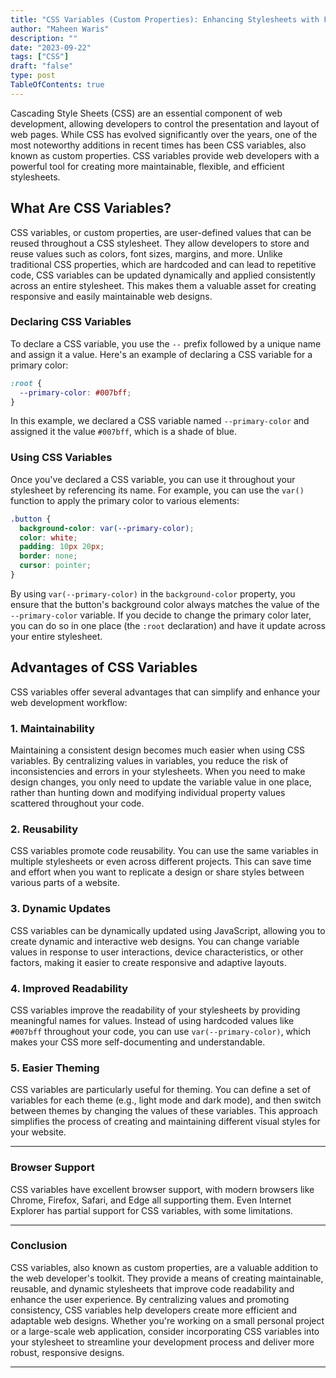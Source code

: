 ```yaml
---
title: "CSS Variables (Custom Properties): Enhancing Stylesheets with Flexibility"
author: "Maheen Waris"
description: ""
date: "2023-09-22"
tags: ["CSS"]
draft: "false"
type: post
TableOfContents: true
---
```


Cascading Style Sheets (CSS) are an essential component of web development, allowing developers to control the presentation and layout of web pages. While CSS has evolved significantly over the years, one of the most noteworthy additions in recent times has been CSS variables, also known as custom properties. CSS variables provide web developers with a powerful tool for creating more maintainable, flexible, and efficient stylesheets.

## What Are CSS Variables?

CSS variables, or custom properties, are user-defined values that can be reused throughout a CSS stylesheet. They allow developers to store and reuse values such as colors, font sizes, margins, and more. Unlike traditional CSS properties, which are hardcoded and can lead to repetitive code, CSS variables can be updated dynamically and applied consistently across an entire stylesheet. This makes them a valuable asset for creating responsive and easily maintainable web designs.

### Declaring CSS Variables

To declare a CSS variable, you use the `--` prefix followed by a unique name and assign it a value. Here's an example of declaring a CSS variable for a primary color:

```css
:root {
  --primary-color: #007bff;
}
```

In this example, we declared a CSS variable named `--primary-color` and assigned it the value `#007bff`, which is a shade of blue.

### Using CSS Variables

Once you've declared a CSS variable, you can use it throughout your stylesheet by referencing its name. For example, you can use the `var()` function to apply the primary color to various elements:

```css
.button {
  background-color: var(--primary-color);
  color: white;
  padding: 10px 20px;
  border: none;
  cursor: pointer;
}
```

By using `var(--primary-color)` in the `background-color` property, you ensure that the button's background color always matches the value of the `--primary-color` variable. If you decide to change the primary color later, you can do so in one place (the `:root` declaration) and have it update across your entire stylesheet.

## Advantages of CSS Variables

CSS variables offer several advantages that can simplify and enhance your web development workflow:

### 1. Maintainability

Maintaining a consistent design becomes much easier when using CSS variables. By centralizing values in variables, you reduce the risk of inconsistencies and errors in your stylesheets. When you need to make design changes, you only need to update the variable value in one place, rather than hunting down and modifying individual property values scattered throughout your code.

### 2. Reusability

CSS variables promote code reusability. You can use the same variables in multiple stylesheets or even across different projects. This can save time and effort when you want to replicate a design or share styles between various parts of a website.

### 3. Dynamic Updates

CSS variables can be dynamically updated using JavaScript, allowing you to create dynamic and interactive web designs. You can change variable values in response to user interactions, device characteristics, or other factors, making it easier to create responsive and adaptive layouts.

### 4. Improved Readability

CSS variables improve the readability of your stylesheets by providing meaningful names for values. Instead of using hardcoded values like `#007bff` throughout your code, you can use `var(--primary-color)`, which makes your CSS more self-documenting and understandable.

### 5. Easier Theming

CSS variables are particularly useful for theming. You can define a set of variables for each theme (e.g., light mode and dark mode), and then switch between themes by changing the values of these variables. This approach simplifies the process of creating and maintaining different visual styles for your website.

<hr>

### Browser Support

CSS variables have excellent browser support, with modern browsers like Chrome, Firefox, Safari, and Edge all supporting them. Even Internet Explorer has partial support for CSS variables, with some limitations.

<hr>

### Conclusion

CSS variables, also known as custom properties, are a valuable addition to the web developer's toolkit. They provide a means of creating maintainable, reusable, and dynamic stylesheets that improve code readability and enhance the user experience. By centralizing values and promoting consistency, CSS variables help developers create more efficient and adaptable web designs. Whether you're working on a small personal project or a large-scale web application, consider incorporating CSS variables into your stylesheet to streamline your development process and deliver more robust, responsive designs.

<script src="https://utteranc.es/client.js"
        repo="maheenwaris/Website"
        issue-term="pathname"
        theme="github-dark"
        crossorigin="anonymous"
        async>
</script>

---
